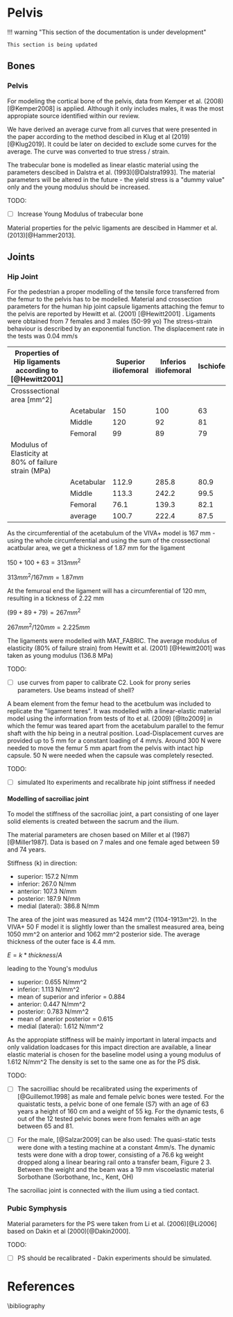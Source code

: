 # Pelvis

!!! warning "This section of the documentation is under development"
    
    This section is being updated

## Bones

### Pelvis

For modeling the cortical bone of the pelvis, data from Kemper et al. (2008) [@Kemper2008] is applied. Although it only includes males, it was the most appropiate source identified within our review. 

We have derived an average curve from all curves that were presented in the paper according to the method descibed in Klug et al (2019) [@Klug2019]. It could be later on decided to exclude some curves for the average. The curve was converted to true stress / strain.

The trabecular bone is modelled as linear elastic material using the parameters descibed in Dalstra et al. (1993)[@Dalstra1993]. The material parameters will be altered in the future - the yield stress is a "dummy value" only and the young modulus should be increased. 

TODO:

- [ ] Increase Young Modulus of trabecular bone

<!-- Notes: From Fleps et al. (2018): "Acetabular cartilage was modelled based on the study of Burgin et al. [28] using a hyperelastic material model without viscoelastic effect (LS Dyna, MAT_077, v = 0.495, rho = 0.795 g/cm3, C10 = 0.352 MPa, C01 = 0.306 MPa, C11 = 0.052 MPa). Hyperelastic material parameters for fibrous cartilage at the pubic symphysis were based on the study from Li et al. [29] (LS Dyna, MAT_027, v = 0.495, rho = 0.795 g/cm3, C10 = 0.1 MPa, C01 = 0.45 MPa). The same parameters were also used for the cartilage in the sacroiliac joint for lack of better published information."
Pelvic ligaments were modelled with tension only cable elements with material properties according to Hammer et al. [31] (LS Dyna, MAT_071, E = 395 MPa). Cross sections that were based on subject specific insertion site length and an average ligament thickness of 1mm. -->
Material properties for the pelvic ligaments are descibed in Hammer et al. (2013)[@Hammer2013].



## Joints

### Hip Joint

For the pedestrian a proper modelling of the tensile force transferred from the femur to the pelvis has to be modelled.
Material and crossection parameters for the human hip joint capsule ligaments attaching the femur to the pelvis are reported by Hewitt et al. (2001) [@Hewitt2001] . Ligaments were obtained from 7 females and 3 males (50-99 yo)
The stress-strain behaviour is described by an exponential function. The displacement rate in the tests was 0.04 mm/s


|Properties of Hip ligaments according to [@Hewitt2001]|             | Superior iliofemoral | Inferios iliofemoral | Ischiofemoral |
|------------------------------------------------------|-------------|----------------------|----------------------|---------------|
| Crosssectional area [mm^2]                           |             |                      |                      |               |
|                                                      | Acetabular  | 150                  | 100                  | 63            |
|                                                      | Middle      | 120                  | 92                   | 81            |
|                                                      | Femoral     | 99                   | 89                   | 79            |
| Modulus of Elasticity at 80% of failure strain (MPa) |             |                      |                      |               |
|                                                      | Acetabular  | 112.9                | 285.8                | 80.9          |
|                                                      | Middle      | 113.3                | 242.2                | 99.5          |
|                                                      | Femoral     | 76.1                 | 139.3                | 82.1          |
|                                                      | average     | 100.7                | 222.4                | 87.5          |

As the circumferential of the acetabulum of the VIVA+ model is 167 mm - using the whole circumferential and using the sum of the crossectional acatbular area, we get a thickness of 1.87 mm for the ligament

 $150+100+63=313 mm^2$


 $313 mm^2 / 167 mm= 1.87 mm$

At the femuroal end the ligament will has a circumferential of 120 mm, resulting in a tickness of 2.22 mm

$(99+89+79)=267 mm^2$


$267 mm^2/ 120mm = 2.225 mm$

The ligaments were modelled with MAT_FABRIC. The average modulus of elasticity (80% of failure strain) from Hewitt et al. (2001) [@Hewitt2001] was taken as young modulus (136.8 MPa)

TODO:

- [ ] use curves from paper to calibrate C2. Look for prony series parameters. Use beams instead of shell?



<!-- Notes: [@Fleps2018] have modelled the hip joint capsule ligaments with separated matrix and fiber material. The matrix was modelled as shell with
linear elastic material and E=0.002 MPA. The fibers were modelled as cable elements (MAT_071) with material properties according to Hewitt et al. (E=200 MPa with a toe region of 8% strain) -->

A beam element from the femur head to the acetbulum was included to replicate the "ligament teres". It was modelled with a linear-elastic material model using the information from tests of Ito et al. (2009) [@Ito2009] in which the femur was teared apart from the acetabulum parallel to the femur shaft with the hip being in a neutral position. Load-Displacement curves are provided up to 5 mm for a constant loading of 4 mm/s.
Around 300 N were needed to move the femur 5 mm apart from the pelvis with intact hip capsule. 50 N were needed when the capsule was completely resected. 

TODO:

- [ ] simulated Ito experiments and recalibrate hip joint stiffness if needed


#### Modelling of sacroiliac joint

To model the stiffness of the sacroiliac joint, a part consisting of one layer solid elements is created between the sacrum and the ilium.

The material parameters are chosen based on Miller et al (1987) [@Miller1987].
Data is based on 7 males and one female aged between 59 and 74 years. 

Stiffness (k) in direction: 
* superior: 157.2 N/mm 
* inferior: 267.0 N/mm
* anterior: 107.3 N/mm
* posterior: 187.9 N/mm
* medial (lateral): 386.8 N/mm

The area of the joint was measured as 1424 mm^2 (1104-1913m^2). In the VIVA+ 50 F model it is slightly lower than the smallest measured area, being 1050 mm^2 on anterior and 1062 mm^2 posterior side. 
The average thickness of the outer face is 4.4 mm. 

$E = k * thickness/A$

leading to the Young's modulus

* superior: 0.655 N/mm^2 
* inferior: 1.113 N/mm^2
* mean of superior and inferior = 0.884
* anterior: 0.447 N/mm^2
* posterior: 0.783 N/mm^2
* mean of anerior posterior = 0.615
* medial (lateral): 1.612 N/mm^2

As the appropiate stiffness will be mainly important in lateral impacts and only validation loadcases for this impact direction are available, a linear elastic material is chosen for the baseline model using a young modulus of 1.612 N/mm^2
The density is set to the same one as for the PS disk. 

TODO: 

- [ ] The sacroilliac should be recalibrated using the experiments of [@Guillemot.1998] as male and female pelvic bones were tested. For the quaistatic tests, a pelvic bone of  one female (S7) with an age of 63 years a height of 160 cm and a weight of 55 kg.  For the dynamic tests, 6 out of the 12 tested pelvic bones were from females with an age between 65 and 81.


- [ ] For the male, [@Salzar2009] can be also used: The quasi-static tests were done with a testing machine at a constant 4mm/s. The dynamic tests were done with a drop tower, consisting of a 76.6 kg weight dropped along a linear bearing rail onto a transfer beam, Figure 2 3. Between the weight and the beam was a 19 mm viscoelastic material Sorbothane (Sorbothane, Inc., Kent, OH)


The sacroiliac joint is connected with the ilium using a tied contact.

### Pubic Symphysis
Material parameters for the PS were taken from Li et al. (2006)[@Li2006] based on Dakin et al (2000)[@Dakin2000].

TODO: 

- [ ] PS should be recalibrated - Dakin experiments should be simulated.



# References
\bibliography
